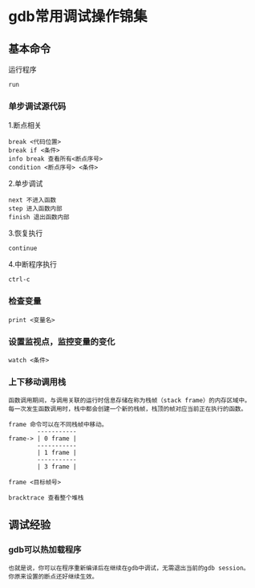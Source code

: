 # gdb常用调试操作锦集

## 基本命令

运行程序

	run

### 单步调试源代码
1.断点相关

	break <代码位置>
	break if <条件>
	info break 查看所有<断点序号>
	condition <断点序号> <条件>
	
2.单步调试

	next 不进入函数
	step 进入函数内部
	finish 退出函数内部

3.恢复执行

	continue

4.中断程序执行
	
	ctrl-c
	
### 检查变量

	print <变量名>
	
### 设置监视点，监控变量的变化
	
	watch <条件>
	
### 上下移动调用栈

	函数调用期间，与调用关联的运行时信息存储在称为栈帧（stack frame）的内存区域中。
	每一次发生函数调用时，栈中都会创建一个新的栈帧，栈顶的帧对应当前正在执行的函数。
	
	frame 命令可以在不同栈帧中移动。
	        -----------
	frame-> | 0 frame |
	        -----------
			| 1 frame |
	        -----------
			| 3 frame |

	frame <目标帧号>
	
	bracktrace 查看整个堆栈

## 调试经验

### gdb可以热加载程序

	也就是说，你可以在程序重新编译后在继续在gdb中调试，无需退出当前的gdb session。
	你原来设置的断点还好继续生效。
	
	

	
	

	
  
